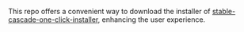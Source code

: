 This repo offers a convenient way to download the installer of [stable-cascade-one-click-installer](https://github.com/EtienneDosSantos/stable-cascade-one-click-installer), enhancing the user experience. 
